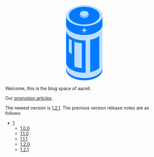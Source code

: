 <link rel="icon" href="/logo/favicon.ico" type="image/x-icon"/>
<link rel="shortcut icon" href="/logo/favicon.ico" type="image/x-icon"/>
<link rel="apple-touch-icon" sizes="180x180" href="/logo/apple-touch-icon.png">

<div style="text-align:center;">
  <img src="documentation/logo.svg" alt="logo" height="240px" />
</div>

Welcome, this is the blog space of aacell.

Our [promotion articles](documentation/articles.md).

The newest version is [1.2.1](release-notes/1/1.2.1/). The previous version release notes are as follows:

- [1](release-notes/1/)
  - [1.0.0](release-notes/1/1.0.0/)
  - [1.1.0](release-notes/1/1.1.0/)
  - [1.1.1](release-notes/1/1.1.1/)
  - [1.2.0](release-notes/1/1.2.0/)
  - [1.2.1](release-notes/1/1.2.1/)

